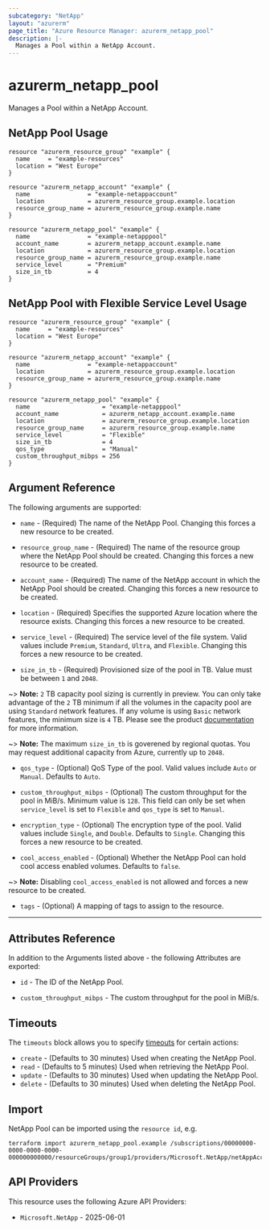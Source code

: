 ```yaml
---
subcategory: "NetApp"
layout: "azurerm"
page_title: "Azure Resource Manager: azurerm_netapp_pool"
description: |-
  Manages a Pool within a NetApp Account.
---
```


# azurerm_netapp_pool

Manages a Pool within a NetApp Account.

## NetApp Pool Usage

```hcl
resource "azurerm_resource_group" "example" {
  name     = "example-resources"
  location = "West Europe"
}

resource "azurerm_netapp_account" "example" {
  name                = "example-netappaccount"
  location            = azurerm_resource_group.example.location
  resource_group_name = azurerm_resource_group.example.name
}

resource "azurerm_netapp_pool" "example" {
  name                = "example-netapppool"
  account_name        = azurerm_netapp_account.example.name
  location            = azurerm_resource_group.example.location
  resource_group_name = azurerm_resource_group.example.name
  service_level       = "Premium"
  size_in_tb          = 4
}
```

## NetApp Pool with Flexible Service Level Usage

```hcl
resource "azurerm_resource_group" "example" {
  name     = "example-resources"
  location = "West Europe"
}

resource "azurerm_netapp_account" "example" {
  name                = "example-netappaccount"
  location            = azurerm_resource_group.example.location
  resource_group_name = azurerm_resource_group.example.name
}

resource "azurerm_netapp_pool" "example" {
  name                    = "example-netapppool"
  account_name            = azurerm_netapp_account.example.name
  location                = azurerm_resource_group.example.location
  resource_group_name     = azurerm_resource_group.example.name
  service_level           = "Flexible"
  size_in_tb              = 4
  qos_type                = "Manual"
  custom_throughput_mibps = 256
}
```

## Argument Reference

The following arguments are supported:

* `name` - (Required) The name of the NetApp Pool. Changing this forces a new resource to be created.

* `resource_group_name` - (Required) The name of the resource group where the NetApp Pool should be created. Changing this forces a new resource to be created.

* `account_name` - (Required) The name of the NetApp account in which the NetApp Pool should be created. Changing this forces a new resource to be created.

* `location` - (Required) Specifies the supported Azure location where the resource exists. Changing this forces a new resource to be created.

* `service_level` - (Required) The service level of the file system. Valid values include `Premium`, `Standard`, `Ultra`, and `Flexible`. Changing this forces a new resource to be created.

* `size_in_tb` - (Required) Provisioned size of the pool in TB. Value must be between `1` and `2048`.

~> **Note:** `2` TB capacity pool sizing is currently in preview. You can only take advantage of the `2` TB minimum if all the volumes in the capacity pool are using `Standard` network features. If any volume is using `Basic` network features, the minimum size is `4` TB. Please see the product [documentation](https://learn.microsoft.com/azure/azure-netapp-files/azure-netapp-files-set-up-capacity-pool) for more information.

~> **Note:** The maximum `size_in_tb` is goverened by regional quotas. You may request additional capacity from Azure, currently up to `2048`.

* `qos_type` - (Optional) QoS Type of the pool. Valid values include `Auto` or `Manual`. Defaults to `Auto`.

* `custom_throughput_mibps` - (Optional) The custom throughput for the pool in MiB/s. Minimum value is `128`. This field can only be set when `service_level` is set to `Flexible` and `qos_type` is set to `Manual`.

* `encryption_type` - (Optional) The encryption type of the pool. Valid values include `Single`, and `Double`. Defaults to `Single`. Changing this forces a new resource to be created.

* `cool_access_enabled` - (Optional) Whether the NetApp Pool can hold cool access enabled volumes. Defaults to `false`.

~> **Note:** Disabling `cool_access_enabled` is not allowed and forces a new resource to be created.

* `tags` - (Optional) A mapping of tags to assign to the resource.

---

## Attributes Reference

In addition to the Arguments listed above - the following Attributes are exported:

* `id` - The ID of the NetApp Pool.

* `custom_throughput_mibps` - The custom throughput for the pool in MiB/s.

## Timeouts

The `timeouts` block allows you to specify [timeouts](https://www.terraform.io/language/resources/syntax#operation-timeouts) for certain actions:

* `create` - (Defaults to 30 minutes) Used when creating the NetApp Pool.
* `read` - (Defaults to 5 minutes) Used when retrieving the NetApp Pool.
* `update` - (Defaults to 30 minutes) Used when updating the NetApp Pool.
* `delete` - (Defaults to 30 minutes) Used when deleting the NetApp Pool.

## Import

NetApp Pool can be imported using the `resource id`, e.g.

```shell
terraform import azurerm_netapp_pool.example /subscriptions/00000000-0000-0000-0000-000000000000/resourceGroups/group1/providers/Microsoft.NetApp/netAppAccounts/account1/capacityPools/pool1
```

## API Providers
<!-- This section is generated, changes will be overwritten -->
This resource uses the following Azure API Providers:

* `Microsoft.NetApp` - 2025-06-01
